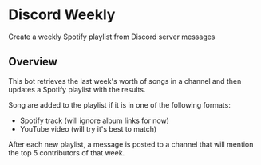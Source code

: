 # Discord Weekly

Create a weekly Spotify playlist from Discord server messages

## Overview

This bot retrieves the last week's worth of songs in a channel and then updates a Spotify playlist with the results.

Song are added to the playlist if it is in one of the following formats:

- Spotify track (will ignore album links for now)
- YouTube video (will try it's best to match)

After each new playlist, a message is posted to a channel that will mention the top 5 contributors of that week.
